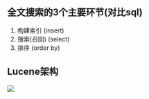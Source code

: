 ## 全文搜索的3个主要环节(对比sql)
1. 构建索引 (insert)
2. 搜索(召回) (select)
3. 排序 (order by)

## Lucene架构
![](http://www.sheeva.cn/files/2017-12-22_1021.png)
